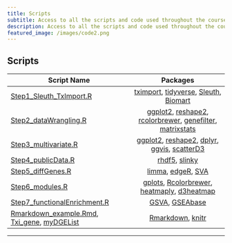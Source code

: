 ```yaml
---
title: Scripts
subtitle: Access to all the scripts and code used throughout the course.
description: Access to all the scripts and code used throughout the course.
featured_image: /images/code2.png
---
```


## Scripts

|	Script Name	|	Packages	|
|---------|:-----------:|
[Step1_Sleuth_TxImport.R](http://DIYtranscriptomics.github.io/Code/files/Step1_Sleuth_TxImport.R) 	|	[tximport](http://bioconductor.org/packages/release/bioc/html/tximport.html), [tidyverse](https://www.tidyverse.org/), [Sleuth](https://github.com/pachterlab/sleuth), [Biomart](https://bioconductor.org/packages/release/bioc/html/biomaRt.html)
[Step2_dataWrangling.R](http://DIYtranscriptomics.github.io/Code/files/Step2_dataWrangling.R) 	|	[ggplot2](http://ggplot2.org/), [reshape2](http://had.co.nz/reshape/), [rcolorbrewer](http://colorbrewer2.org), [genefilter](https://bioconductor.org/packages/release/bioc/html/genefilter.html), [matrixstats](https://github.com/HenrikBengtsson/matrixStats)
[Step3_multivariate.R](http://DIYtranscriptomics.github.io/Code/files/Step3_multivariate.R) 	|	[ggplot2](http://ggplot2.org/), [reshape2](http://had.co.nz/reshape/), [dplyr](http://genomicsclass.github.io/book/pages/dplyr_tutorial.html), [ggvis](http://ggvis.rstudio.com/), [scatterD3](https://github.com/juba/scatterD3)
[Step4_publicData.R](http://DIYtranscriptomics.github.io/Code/files/Step4_publicData.R) 	|	[rhdf5](http://bioconductor.org/packages/release/bioc/html/rhdf5.html), [slinky](https://github.com/VanAndelInstitute/slinky)
[Step5_diffGenes.R](http://DIYtranscriptomics.github.io/Code/files/Step5_diffGenes.R) 	|	[limma](https://bioconductor.org/packages/release/bioc/html/limma.html), [edgeR](https://bioconductor.org/packages/release/bioc/html/edgeR.html), [SVA](https://bioconductor.org/packages/release/bioc/html/sva.html)
[Step6_modules.R](http://DIYtranscriptomics.github.io/Code/files/Step6_modules.R) 	|	[gplots](https://cran.r-project.org/web/packages/gplots/index.html), [Rcolorbrewer](http://earlglynn.github.io/RNotes/package/RColorBrewer/index.html), [heatmaply](https://cran.r-project.org/web/packages/heatmaply/index.html), [d3heatmap](https://cran.r-project.org/web/packages/d3heatmap/index.html)
[Step7_functionalEnrichment.R](http://DIYtranscriptomics.github.io/Code/files/Step7_functionalEnrichment.R) 	|	[GSVA](http://bioconductor.org/packages/release/bioc/vignettes/GSVA/inst/doc/GSVA.pdf), [GSEAbase](http://bioconductor.org/packages/release/bioc/html/GSEABase.html)
[Rmarkdown_example.Rmd](http://DIYtranscriptomics.github.io/Code/files/Rmarkdown_example.Rmd), [Txi_gene](http://DIYtranscriptomics.github.io/Code/files/Txi_gene), [myDGEList](http://DIYtranscriptomics.github.io/Code/files/myDGEList) 	|	[Rmarkdown](http://rmarkdown.rstudio.com/), [knitr](http://yihui.name/knitr/)

---

